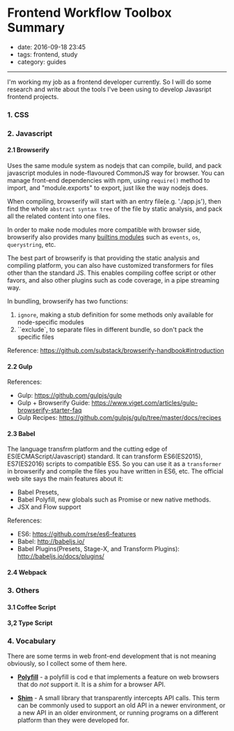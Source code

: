 # Frontend Workflow Toolbox Summary 

- date: 2016-09-18 23:45
- tags: frontend, study
- category: guides
-----------------------------


I'm working my job as a frontend developer currently. So I will do some research and write about the tools I've been using to develop Javasript frontend projects.

### 1. CSS



### 2. Javascript

#### 2.1 Browserify

Uses the same module system as nodejs that can compile, build, and pack javascript modules in node-flavoured CommonJS way for browser. You can manage front-end dependencies with npm, using `require()` method to import, and "module.exports" to export, just like the way nodejs does.

When compiling, browserify will start with an entry file(e.g. './app.js'), then find the whole `abstract syntax tree` of the file by static analysis, and pack all the related content into one files.

In order to make node modules more compatible with browser side, browserify also provides many [builtins modules](https://github.com/substack/browserify-handbook#builtins) such as `events`, `os`, `querystring`, etc.

The best part of browserify is that providing the static analysis and compiling platform, you can also have customized transformers for files other than the standard JS. This enables compiling coffee script or other favors, and also other plugins such as code coverage, in a pipe streaming way. 

In bundling, browserify has two functions: 

1. `ignore`, making a stub definition for some methods only available for node-specific modules
2. ``exclude`, to separate files in different bundle, so don't pack the specific files




Reference: <https://github.com/substack/browserify-handbook#introduction>

#### 2.2 Gulp





References:

 - Gulp:  <https://github.com/gulpjs/gulp>
 - Gulp + Browserify Guide: <https://www.viget.com/articles/gulp-browserify-starter-faq>
 - Gulp Recipes: <https://github.com/gulpjs/gulp/tree/master/docs/recipes>

#### 2.3 Babel

The language transfrm platform and the cutting edge of ES(ECMAScript/Javascript) standard. It can transform ES6(ES2015), ES7(ES2016) scripts to compatible ES5. So you can use it as a `transformer` in browserify and compile the files you have written in ES6, etc. The official web site says the main features about it:

 * Babel Presets,
 * Babel Polyfill, new globals such as Promise or new native methods. 
 * JSX and Flow support

References:

 - ES6: <https://github.com/rse/es6-features>
 - Babel: <http://babeljs.io/>
 - Babel Plugins(Presets, Stage-X, and Transform Plugins): <http://babeljs.io/docs/plugins/> 

#### 2.4  Webpack



### 3. Others

#### 3.1 Coffee Script


#### 3,2 Type Script


### 4. Vocabulary

There are some terms in web front-end development that is not meaning obviously, so I collect some of them here.


 * [**Polyfill**](https://en.wikipedia.org/wiki/Polyfill) - a polyfill is cod e that implements a feature on web browsers that do *not* support it. It is a *shim* for a browser API.

 * [**Shim**](https://en.wikipedia.org/wiki/Shim_\(computing\)) - A small library that transparently intercepts API calls. This term can be  commonly used to support an old API in a newer environment, or a new API in an older environment, or running programs on a different platform than they were developed for.






